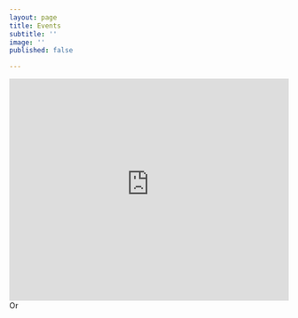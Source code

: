 ```yaml
---
layout: page
title: Events
subtitle: ''
image: ''
published: false

---
```

<iframe frameborder="0" height="400" scrolling="no" src="https://libertychurchwales.churchsuite.com/embed/calendar/events" style="border-width:0" width="100%"></iframe>
Or